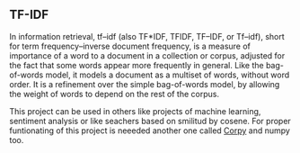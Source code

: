## TF-IDF ##

In information retrieval, tf–idf (also TF*IDF, TFIDF, TF–IDF, or Tf–idf), short for term frequency–inverse document frequency, 
is a measure of importance of a word to a document in a collection or corpus, adjusted for the fact that some words appear more frequently in general.
Like the bag-of-words model, it models a document as a multiset of words, without word order.
It is a refinement over the simple bag-of-words model, by allowing the weight of words to depend on the rest of the corpus. 

This project can be used in others like projects of machine learning, sentiment analysis or like seachers based on smilitud by cosene.
For proper funtionating of this project is neeeded another one called [Corpy](https://www.github.com/Ariies/corpy) and numpy too.
